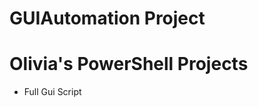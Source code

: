# GUIAutomation Project
<h1> Olivia's PowerShell Projects </h1>
<ul> <li> Full Gui Script </li> </ul>

